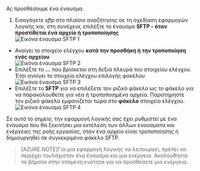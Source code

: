 Ας προσθέσουμε ένα έναυσμα.

1. Εισαγάγετε *sftp* στο πλαίσιο αναζήτησης σε τη σχεδίαση εφαρμογών λογικής και, στη συνέχεια, επιλέξτε το έναυσμα **SFTP - όταν προστίθεται ένα αρχείο ή τροποποίησης**   
![Εικόνα έναυσμα SFTP 1](./media/connectors-create-api-sftp/trigger-1.png)  
- Ανοίγει το στοιχείο ελέγχου **κατά την προσθήκη ή την τροποποίηση ενός αρχείου**  
![Εικόνα έναυσμα SFTP 2](./media/connectors-create-api-sftp/trigger-2.png)  
- Επιλέξτε το **...** που βρίσκεται στη δεξιά πλευρά του στοιχείου ελέγχου. Έτσι ανοίγει το στοιχείο ελέγχου επιλογής φακέλου  
![Εικόνα έναυσμα SFTP 3](./media/connectors-create-api-sftp/action-1.png)  
- Επιλέξτε το **SFTP** για να επιλέξετε τον ριζικό φάκελο ως το φάκελο για να παρακολουθείτε για νέα ή τροποποιημένα αρχεία. Παρατηρήστε τον ριζικό φάκελο εμφανίζεται τώρα στο **φάκελο** στοιχείο ελέγχου.  
![Εικόνα έναυσμα SFTP 4](./media/connectors-create-api-sftp/action-2.png)   

Σε αυτό το σημείο, την εφαρμογή λογικής σας έχει ρυθμιστεί με ένα έναυσμα που θα ξεκινήσει μια εκτέλεση των άλλων εναύσματα και ενέργειες της ροής εργασίας, όταν ένα αρχείο είναι τροποποίησης ή δημιουργηθεί σε συγκεκριμένο φάκελο SFTP. 

>[AZURE.NOTE]Για μια εφαρμογή λογικής να λειτουργεί, πρέπει να περιέχει τουλάχιστον ένα έναυσμα και μια ενέργεια. Ακολουθήστε τα βήματα στην επόμενη ενότητα για να προσθέσετε μια ενέργεια.  